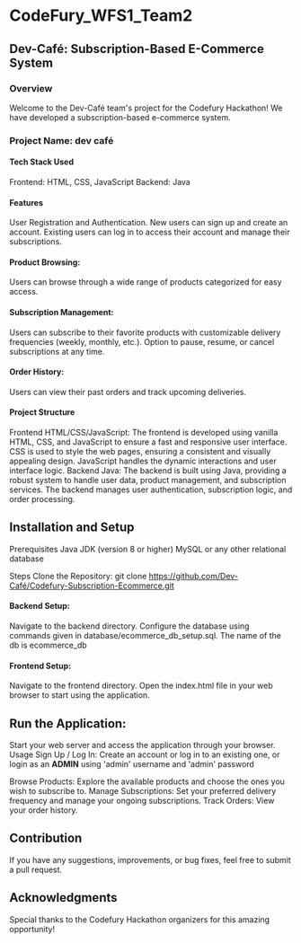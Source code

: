 # CodeFury_WFS1_Team2


## Dev-Café: Subscription-Based E-Commerce System


### **Overview**

Welcome to the Dev-Café team's project for the Codefury Hackathon! We have developed a subscription-based e-commerce system.


### Project Name: **dev café**


#### Tech Stack Used


Frontend: HTML, CSS, JavaScript
Backend: Java



#### Features
User Registration and Authentication.
New users can sign up and create an account.
Existing users can log in to access their account and manage their subscriptions.




#### Product Browsing:
Users can browse through a wide range of products categorized for easy access.


#### Subscription Management:
Users can subscribe to their favorite products with customizable delivery frequencies (weekly, monthly, etc.).
Option to pause, resume, or cancel subscriptions at any time.



#### Order History:
Users can view their past orders and track upcoming deliveries.


#### Project Structure
Frontend
HTML/CSS/JavaScript:
The frontend is developed using vanilla HTML, CSS, and JavaScript to ensure a fast and responsive user interface.
CSS is used to style the web pages, ensuring a consistent and visually appealing design.
JavaScript handles the dynamic interactions and user interface logic.
Backend
Java:
The backend is built using Java, providing a robust system to handle user data, product management, and subscription services.
The backend manages user authentication, subscription logic, and order processing.


## Installation and Setup
Prerequisites
Java JDK (version 8 or higher)
MySQL or any other relational database


Steps
Clone the Repository:
git clone https://github.com/Dev-Café/Codefury-Subscription-Ecommerce.git

#### Backend Setup:
Navigate to the backend directory.
Configure the database using commands given in database/ecommerce_db_setup.sql. The name of the db is ecommerce_db


#### Frontend Setup:
Navigate to the frontend directory.
Open the index.html file in your web browser to start using the application.




## Run the Application:

Start your web server and access the application through your browser.
Usage
Sign Up / Log In: Create an account or log in to an existing one, or login as an **ADMIN** using 'admin' username and 'admin' password

Browse Products: Explore the available products and choose the ones you wish to subscribe to.
Manage Subscriptions: Set your preferred delivery frequency and manage your ongoing subscriptions.
Track Orders: View your order history.


## Contribution
If you have any suggestions, improvements, or bug fixes, feel free to submit a pull request.





## Acknowledgments
Special thanks to the Codefury Hackathon organizers for this amazing opportunity!
